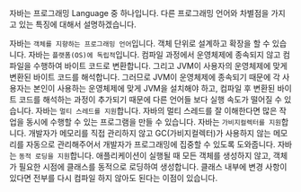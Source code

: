 자바는 프로그래밍 Language 중 하나입니다. 다른 프로그래밍 언어와 차별점을 가지고 있는 특징에 대해서 설명하겠습니다.

자바는 `객체를 지향하는 프로그래밍 언어`입니다. 객체 단위로 설계하고 확장을 할 수 있습니다.
자바는 `플랫폼(OS)에 독립적`입니다. 컴파일 과정에서 운영체제에 종속되지 않고 컴파일을 수행하여 바이트 코드로 변환합니다. 그리고 JVM이 사용자의 운영체제에 맞게 변환된 바이트 코드를 해석합니다. 그러므로 JVM이 운영체제에 종속되기 때문에 각 사용자는 본인이 사용하는 운영체제에 맞게 JVM을 설치해야 하고, 컴파일 후 변환된 바이트 코드를 해석하는 과정이 추가되기 때문에 다른 언어들 보다 실행 속도가 떨어질 수 있습니다.
자바는 `멀티 스레드를 지원`합니다. 자바의 멀티 스레드를 잘 이해한다면 많은 작업을 동시에 수행할 수 있는 프로그램을 만들 수 있습니다.
자바는 `가비지컬렉터를 지원`합니다. 개발자가 메모리를 직접 관리하지 않고 GC(가비지컬렉터)가 사용하지 않는 메모리를 자동으로 관리해주어서 개발자가 프로그래밍에 집중할 수 있도록 도와줍니다.
자바는 `동적 로딩을 지원`합니다. 애플리케이션이 실행될 때 모든 객체를 생성하지 않고, 객체가 필요한 시점에 클래스를 동적으로 로딩하여 생성합니다. 클래스 내부에 변경 사항이 있다면 전부를 다시 컴파일 하지 않아도 된다는 이점이 있습니다. 